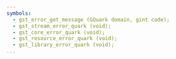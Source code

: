 ```yaml
---
symbols:
  - gst_error_get_message (GQuark domain, gint code);
  - gst_stream_error_quark (void);
  - gst_core_error_quark (void);
  - gst_resource_error_quark (void);
  - gst_library_error_quark (void);
...
```


